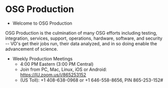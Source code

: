 # OSG Production

- Welcome to OSG Production 

OSG Production is the culmination of many OSG efforts including testing, integration, services, support, operations, hardware, software, and security -- VO's get their jobs run, their data analyzed, and in so doing enable the advancement of science.

- Weekly Production Meetings
   - 4:00 PM Eastern (3:00 PM Central)
   - Join from PC, Mac, Linux, iOS or Android: https://IU.zoom.us/j/865253152
   - (US Toll): +1 408-638-0968 or +1 646-558-8656, PIN 865-253-152# 
